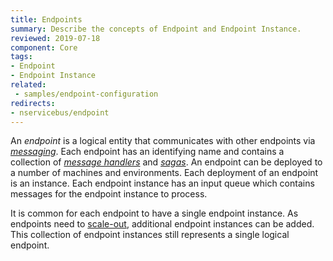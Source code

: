 ```yaml
---
title: Endpoints
summary: Describe the concepts of Endpoint and Endpoint Instance.
reviewed: 2019-07-18
component: Core
tags:
- Endpoint
- Endpoint Instance
related:
 - samples/endpoint-configuration
redirects:
- nservicebus/endpoint
---
```


An _endpoint_ is a logical entity that communicates with other endpoints via [_messaging_](/nservicebus/messaging). Each endpoint has an identifying name and contains a collection of [_message handlers_](/nservicebus/handlers/) and [_sagas_](/nservicebus/sagas/). An endpoint can be deployed to a number of machines and environments. Each deployment of an endpoint is an instance. Each endpoint instance has an input queue which contains messages for the endpoint instance to process.

It is common for each endpoint to have a single endpoint instance. As endpoints need to [scale-out](/nservicebus/architecture/scaling.md), additional endpoint instances can be added. This collection of endpoint instances still represents a single logical endpoint.
